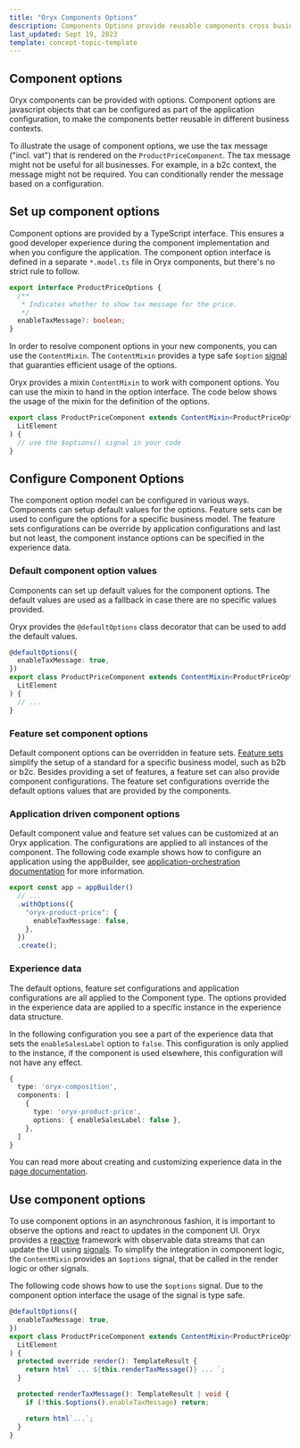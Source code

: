 ```yaml
---
title: "Oryx Components Options"
description: Components Options provide reusable components cross business models
last_updated: Sept 19, 2023
template: concept-topic-template
---
```


## Component options

Oryx components can be provided with options. Component options are javascript objects that can be configured as part of the application configuration, to make the components better reusable in different business contexts.

To illustrate the usage of component options, we use the tax message ("incl. vat") that is rendered on the `ProductPriceComponent`. The tax message might not be useful for all businesses. For example, in a b2c context, the message might not be required. You can conditionally render the message based on a configuration.

## Set up component options

Component options are provided by a TypeScript interface. This ensures a good developer experience during the component implementation and when you configure the application. The component option interface is defined in a separate `*.model.ts` file in Oryx components, but there's no strict rule to follow.

```ts
export interface ProductPriceOptions {
  /**
   * Indicates whether to show tax message for the price.
   */
  enableTaxMessage?: boolean;
}
```

In order to resolve component options in your new components, you can use the `ContentMixin`. The `ContentMixin` provides a type safe `$option` [signal](/docs/scos/dev/front-end-development/{{page.version}}/oryx/architecture/reactivity/signals.html) that guaranties efficient usage of the options.

Oryx provides a mixin `ContentMixin` to work with component options. You can use the mixin to hand in the option interface. The code below shows the usage of the mixin for the definition of the options.

```ts
export class ProductPriceComponent extends ContentMixin<ProductPriceOptions>(
  LitElement
) {
  // use the $options() signal in your code
}
```

## Configure Component Options

The component option model can be configured in various ways. Components can setup default values for the options. Feature sets can be used to configure the options for a specific business model. The feature sets configurations can be override by application configurations and last but not least, the component instance options can be specified in the experience data.

### Default component option values

Components can set up default values for the component options. The default values are used as a fallback in case there are no specific values provided.

Oryx provides the `@defaultOptions` class decorator that can be used to add the default values.

```ts
@defaultOptions({
  enableTaxMessage: true,
})
export class ProductPriceComponent extends ContentMixin<ProductPriceOptions>(
  LitElement
) {
  // ...
}
```

### Feature set component options

Default component options can be overridden in feature sets. [Feature sets](/docs/scos/dev/front-end-development/{{page.version}}/oryx/building-applications/oryx-feature-sets.html) simplify the setup of a standard for a specific business model, such as b2b or b2c. Besides providing a set of features, a feature set can also provide component configurations. The feature set configurations override the default options values that are provided by the components.

### Application driven component options

Default component value and feature set values can be customized at an Oryx application. The configurations are applied to all instances of the component. The following code example shows how to configure an application using the appBuilder, see [application-orchestration documentation](https://docs.spryker.com/docs/scos/dev/front-end-development/202307.0/oryx/oryx-application-orchestration/oryx-application-orchestration.html) for more information.

```ts
export const app = appBuilder()
  // ...
  .withOptions({
    "oryx-product-price": {
      enableTaxMessage: false,
    },
  })
  .create();
```

### Experience data

The default options, feature set configurations and application configurations are all applied to the Component type. The options provided in the experience data are applied to a specific instance in the experience data structure.

In the following configuration you see a part of the experience data that sets the `enableSalesLabel` option to `false`. This configuration is only applied to the instance, if the component is used elsewhere, this configuration will not have any effect.

```ts
{
  type: 'oryx-composition',
  components: [
    {
      type: 'oryx-product-price',
      options: { enableSalesLabel: false },
    },
  ]
}
```

You can read more about creating and customizing experience data in the
[page documentation](/docs/scos/dev/front-end-development/202307.0/oryx/building-pages/oryx-pages.html).

## Use component options

To use component options in an asynchronous fashion, it is important to observe the options and react to updates in the component UI. Oryx provides a [reactive](/docs/scos/dev/front-end-development/{{page.version}}/oryx/architecture/reactivity/reactivity.html) framework with observable data streams that can update the UI using [signals](/docs/scos/dev/front-end-development/{{page.version}}/oryx/reactivity/signals.html). To simplify the integration in component logic, the `ContentMixin` provides an `$options` signal, that be called in the render logic or other signals.

The following code shows how to use the `$options` signal. Due to the component option interface the usage of the signal is type safe.

```ts
@defaultOptions({
  enableTaxMessage: true,
})
export class ProductPriceComponent extends ContentMixin<ProductPriceOptions>(
  LitElement
) {
  protected override render(): TemplateResult {
    return html` ... ${this.renderTaxMessage()} ... `;
  }

  protected renderTaxMessage(): TemplateResult | void {
    if (!this.$options().enableTaxMessage) return;

    return html`...`;
  }
}
```
